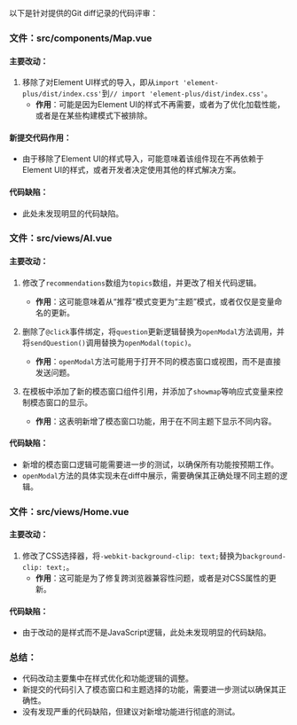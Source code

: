以下是针对提供的Git diff记录的代码评审：

### 文件：src/components/Map.vue

#### 主要改动：
1. 移除了对Element UI样式的导入，即从`import 'element-plus/dist/index.css'`到`// import 'element-plus/dist/index.css'`。
   - **作用**：可能是因为Element UI的样式不再需要，或者为了优化加载性能，或者是在某些构建模式下被排除。

#### 新提交代码作用：
- 由于移除了Element UI的样式导入，可能意味着该组件现在不再依赖于Element UI的样式，或者开发者决定使用其他的样式解决方案。

#### 代码缺陷：
- 此处未发现明显的代码缺陷。

### 文件：src/views/AI.vue

#### 主要改动：
1. 修改了`recommendations`数组为`topics`数组，并更改了相关代码逻辑。
   - **作用**：这可能意味着从“推荐”模式变更为“主题”模式，或者仅仅是变量命名的更新。

2. 删除了`@click`事件绑定，将`question`更新逻辑替换为`openModal`方法调用，并将`sendQuestion()`调用替换为`openModal(topic)`。
   - **作用**：`openModal`方法可能用于打开不同的模态窗口或视图，而不是直接发送问题。

3. 在模板中添加了新的模态窗口组件引用，并添加了`showmap`等响应式变量来控制模态窗口的显示。
   - **作用**：这表明新增了模态窗口功能，用于在不同主题下显示不同内容。

#### 代码缺陷：
- 新增的模态窗口逻辑可能需要进一步的测试，以确保所有功能按预期工作。
- `openModal`方法的具体实现未在diff中展示，需要确保其正确处理不同主题的逻辑。

### 文件：src/views/Home.vue

#### 主要改动：
1. 修改了CSS选择器，将`-webkit-background-clip: text;`替换为`background-clip: text;`。
   - **作用**：这可能是为了修复跨浏览器兼容性问题，或者是对CSS属性的更新。

#### 代码缺陷：
- 由于改动的是样式而不是JavaScript逻辑，此处未发现明显的代码缺陷。

### 总结：
- 代码改动主要集中在样式优化和功能逻辑的调整。
- 新提交的代码引入了模态窗口和主题选择的功能，需要进一步测试以确保其正确性。
- 没有发现严重的代码缺陷，但建议对新增功能进行彻底的测试。